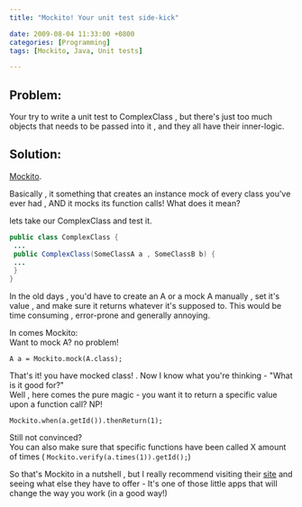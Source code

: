 ```yaml
---
title: "Mockito! Your unit test side-kick"

date: 2009-08-04 11:33:00 +0800
categories: [Programming]
tags: [Mockito, Java, Unit tests]

---
```


## Problem:

Your try to write a unit test to ComplexClass , but there's just too much objects that needs to be passed into it , and they all have their inner-logic.

## Solution:

[Mockito][1]. 

Basically , it something that creates an instance mock of every class you've ever had , AND it mocks its function calls! What does it mean? 

lets take our ComplexClass and test it. 

```java
public class ComplexClass {   
 ...
 public ComplexClass(SomeClassA a , SomeClassB b) {   
 ...
 }    
}
```

In the old days , you'd have to create an A or a mock A manually , set it's value , and make sure it returns whatever it's supposed to. This would be time consuming , error-prone and generally annoying. 

In comes Mockito:   
Want to mock A? no problem! 

`A a = Mockito.mock(A.class);`

That's it! you have mocked class! . Now I know what you're thinking - "What is it good for?"   
Well , here comes the pure magic - you want it to return a specific value upon a function call? NP!

`Mockito.when(a.getId()).thenReturn(1);`

Still not convinced?   
You can also make sure that specific functions have been called X amount of times ( `Mockito.verify(a.times(1)).getId();`) 

So that's Mockito in a nutshell , but I really recommend visiting their [site][1] and seeing what else they have to offer - It's one of those little apps that will change the way you work (in a good way!)

 [1]: http://mockito.org/
